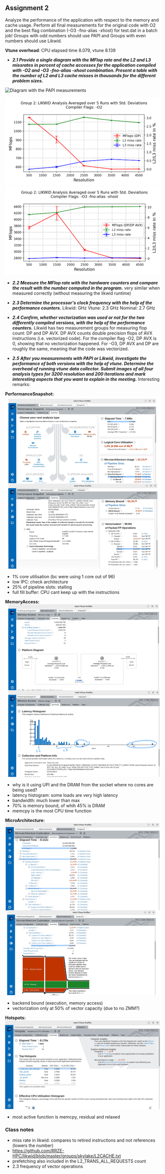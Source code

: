 ## Assignment 2

Analyze the performance of the application with respect to the memory and cache usage. Perform all final measurements for the original code with O2 and the best flag combination (-O3 -fno-alias -xhost) for test.dat in a batch job! Groups with odd numbers should use PAPI and Groups with even numbers should use Likwid.

**Vtune overhead**: CPU elapsed time 8.079, vtune 8.139

- ***2.1 Provide a single diagram with the MFlop rate and the L2 and L3 missrates in percent of cache accesses for the application compiled with -O2 and -O3 -fno-alias -xhost combination. Present a table with the number of L2 and L3 cache misses in thousands for the different problem sizes.***

![Diagram with the PAPI measurements](Diagram_with_the_PAPI_measurements.png)

![Graph O2](./plots/O2.png)
![Graph O3](./plots/best.png)

- ***2.2 Measure the MFlop rate with the hardware counters and compare the result with the number computed in the program.***
very similar when measured correctly (without measuring the likwid runtime)

- ***2.3 Determine the processor's clock frequency with the help of the performance counters.***
Likwid:  GHz
Vtune: 2.3 GHz
Nominal: 2.7 GHz

- ***2.4 Confirm, whether vectorization was used or not for the two differently compiled versions, with the help of the performance counters.***
Likwid has two measurement groups for measuring flop count: DP and DP AVX. DP AVX counts double precision flops of AVX instructions (i.e. vectorized code). For the compiler flag -O2, DP AVX is 0, showing that no vectorization happened. For -O3, DP AVX and DP are roughly the same, meaning that the code was vectorized.

- ***2.5 After you measurements with PAPI or Likwid, investigate the performance of both versions with the help of vtune. Determine the overhead of running vtune data collector. Submit images of all four analysis types for 3200 resolution and 200 iterations and mark interesting aspects that you want to explain in the meeting.***
Interesting remarks:

**PerformanceSnapshot:**
![PerformanceSnapshot](./vtune/snapshot.PNG)
- 1% core utilisation (bc were using 1 core out of 96)
- low IPC: check architecture
- 25% of pipeline slots: stalling
- full fill buffer: CPU cant keep up with the instructions

**MemoryAccess:**
![MemoryAccess](./vtune/memoryaccess.PNG)
- why is it using UPI and the DRAM from the socket where no cores are being used?
- latency histogram: some loads are very high latency
- bandwidth: much lower than max
- 70% is memory bound, of whih 45% is DRAM
- memcpy is the most CPU time function

**MicroArchitecture:**
![MicroArchitecture](./vtune/microarchitecture.PNG)
- backend bound (execution, memory access)
- vectorization only at 50% of vector capacity (due to no ZMM?)

**Hotspots:**
![Hotspots](./vtune/hotspots.jpeg)
- most active function is memcpy, residual and relaxed

### Class notes
- miss rate in likwid: compares to retired instructions and not references (lowers the number)
- https://github.com/RRZE-HPC/likwid/blob/master/groups/skylake/L2CACHE.txt
- prefetching also included in the L2_TRANS_ALL_REQUESTS count
- 2.3 frequency of vector operations
